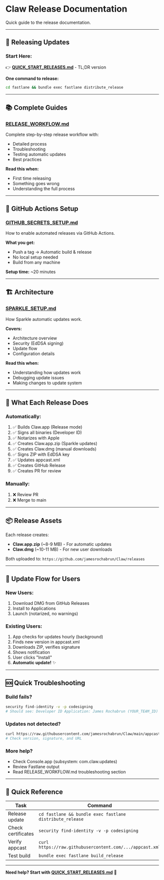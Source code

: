 # Claw Release Documentation

Quick guide to the release documentation.

---

## 🚀 Releasing Updates

### Start Here:
👉 **[QUICK_START_RELEASES.md](QUICK_START_RELEASES.md)** - TL;DR version

**One command to release:**
```bash
cd fastlane && bundle exec fastlane distribute_release
```

---

## 📚 Complete Guides

### [RELEASE_WORKFLOW.md](RELEASE_WORKFLOW.md)
Complete step-by-step release workflow with:
- Detailed process
- Troubleshooting
- Testing automatic updates
- Best practices

**Read this when:**
- First time releasing
- Something goes wrong
- Understanding the full process

---

## 🤖 GitHub Actions Setup

### [GITHUB_SECRETS_SETUP.md](GITHUB_SECRETS_SETUP.md)
How to enable automated releases via GitHub Actions.

**What you get:**
- Push a tag → Automatic build & release
- No local setup needed
- Build from any machine

**Setup time:** ~20 minutes

---

## 🏗️ Architecture

### [SPARKLE_SETUP.md](SPARKLE_SETUP.md)
How Sparkle automatic updates work.

**Covers:**
- Architecture overview
- Security (EdDSA signing)
- Update flow
- Configuration details

**Read this when:**
- Understanding how updates work
- Debugging update issues
- Making changes to update system

---

## 🎯 What Each Release Does

### Automatically:
1. ✅ Builds Claw.app (Release mode)
2. ✅ Signs all binaries (Developer ID)
3. ✅ Notarizes with Apple
4. ✅ Creates Claw.app.zip (Sparkle updates)
5. ✅ Creates Claw.dmg (manual downloads)
6. ✅ Signs ZIP with EdDSA key
7. ✅ Updates appcast.xml
8. ✅ Creates GitHub Release
9. ✅ Creates PR for review

### Manually:
1. ❌ Review PR
2. ❌ Merge to main

---

## 📦 Release Assets

Each release creates:
- **Claw.app.zip** (~8-9 MB) - For automatic updates
- **Claw.dmg** (~10-11 MB) - For new user downloads

Both uploaded to: `https://github.com/jamesrochabrun/Claw/releases`

---

## 🔄 Update Flow for Users

### New Users:
1. Download DMG from GitHub Releases
2. Install to Applications
3. Launch (notarized, no warnings)

### Existing Users:
1. App checks for updates hourly (background)
2. Finds new version in appcast.xml
3. Downloads ZIP, verifies signature
4. Shows notification
5. User clicks "Install"
6. **Automatic update!** ✨

---

## 🆘 Quick Troubleshooting

### Build fails?
```bash
security find-identity -v -p codesigning
# Should see: Developer ID Application: James Rochabrun (YOUR_TEAM_ID)
```

### Updates not detected?
```bash
curl https://raw.githubusercontent.com/jamesrochabrun/Claw/main/appcast.xml
# Check version, signature, and URL
```

### More help?
- Check Console.app (subsystem: com.claw.updates)
- Review Fastlane output
- Read RELEASE_WORKFLOW.md troubleshooting section

---

## 📝 Quick Reference

| Task | Command |
|------|---------|
| Release update | `cd fastlane && bundle exec fastlane distribute_release` |
| Check certificates | `security find-identity -v -p codesigning` |
| Verify appcast | `curl https://raw.githubusercontent.com/.../appcast.xml` |
| Test build | `bundle exec fastlane build_release` |

---

**Need help? Start with [QUICK_START_RELEASES.md](QUICK_START_RELEASES.md)** 🚀
